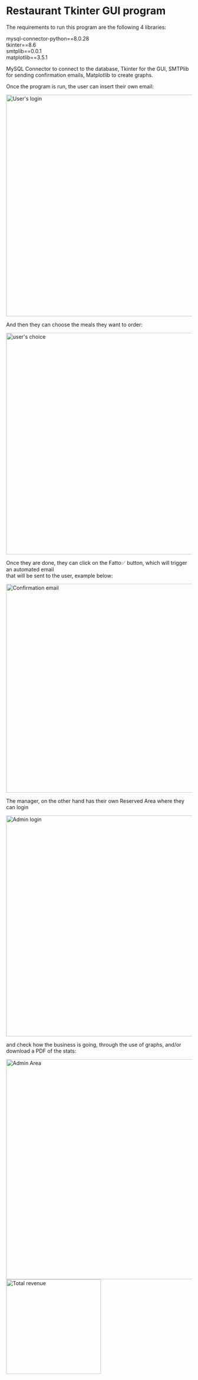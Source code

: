 # Restaurant Tkinter GUI program

The requirements to run this program are the following 4 libraries:

mysql-connector-python==8.0.28  
tkinter==8.6  
smtplib==0.0.1   
matplotlib==3.5.1  

MySQL Connector to connect to the database, Tkinter for the GUI, SMTPlib for sending confirmation emails, Matplotlib to create graphs. 

Once the program is run, the user can insert their own email:

<img width="602" alt="User's login" src="https://github.com/Alex188dot/CorsoPython/assets/117444853/c60120bc-e21e-4eee-9045-40c4db470c1e">


And then they can choose the meals they want to order:

<img width="602" alt="user's choice" src="https://github.com/Alex188dot/CorsoPython/assets/117444853/a12c1e18-4012-4a8f-9bec-22a5be2dc61e">


Once they are done, they can click on the Fatto✅ button, which will trigger an automated email  
that will be sent to the user, example below:

<img width="567" alt="Confirmation email" src="https://github.com/Alex188dot/CorsoPython/assets/117444853/35b14fc1-6399-4fe0-b68d-38593d17626a">


The manager, on the other hand has their own Reserved Area where they can login

<img width="600" alt="Admin login" src="https://github.com/Alex188dot/CorsoPython/assets/117444853/fe09d6ac-a6f3-44a8-8450-1fac17041447">


and check how the business is going, through the use of graphs, and/or download a PDF of the stats:

<img width="598" alt="Admin Area" src="https://github.com/Alex188dot/CorsoPython/assets/117444853/d28f3634-7b42-4ea1-a663-9351a5e0e610">
<img width="257" alt="Total revenue" src="https://github.com/Alex188dot/CorsoPython/assets/117444853/9d32596e-40aa-4ae3-b0eb-cd57713ca236">
